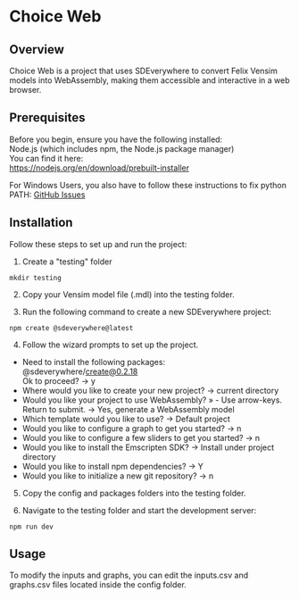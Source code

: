 # Choice Web

## Overview

Choice Web is a project that uses SDEverywhere to convert Felix Vensim models into WebAssembly, making them accessible and interactive in a web browser.

## Prerequisites

Before you begin, ensure you have the following installed:  
Node.js (which includes npm, the Node.js package manager)  
You can find it here:  
https://nodejs.org/en/download/prebuilt-installer  

For Windows Users, you also have to follow these instructions to fix python PATH: [GitHub Issues](https://github.com/climateinteractive/SDEverywhere/issues/359#issuecomment-2029636476)  

## Installation

Follow these steps to set up and run the project:

1) Create a "testing" folder

```
mkdir testing
```

2) Copy your Vensim model file (.mdl) into the testing folder.

3) Run the following command to create a new SDEverywhere project:

```
npm create @sdeverywhere@latest
```

4) Follow the wizard prompts to set up the project.

- Need to install the following packages:  
@sdeverywhere/create@0.2.18  
Ok to proceed? -> y  
- Where would you like to create your new project? -> current directory  
- Would you like your project to use WebAssembly? » - Use arrow-keys. Return to submit. -> Yes, generate a WebAssembly model
- Which template would you like to use? -> Default project  
- Would you like to configure a graph to get you started? -> n  
- Would you like to configure a few sliders to get you started? -> n  
- Would you like to install the Emscripten SDK? -> Install under project directory  
- Would you like to install npm dependencies? -> Y  
- Would you like to initialize a new git repository? -> n  

5) Copy the config and packages folders into the testing folder.

6) Navigate to the testing folder and start the development server:

```
npm run dev
```

## Usage

To modify the inputs and graphs, you can edit the inputs.csv and graphs.csv files located inside the config folder.